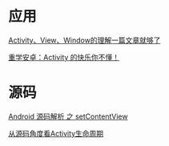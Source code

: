 # 应用

[Activity、View、Window的理解一篇文章就够了](https://juejin.im/entry/596329686fb9a06bc903b6fd)

[重学安卓：Activity 的快乐你不懂！](https://juejin.im/post/5ce651d4f265da1bb13f0a5b)

# 源码

[Android 源码解析 之 setContentView](https://blog.csdn.net/lmj623565791/article/details/41894125)

[从源码角度看Activity生命周期](http://navyblue.top/2017/11/05/%E4%BB%8E%E6%BA%90%E7%A0%81%E8%A7%92%E5%BA%A6%E7%9C%8BActivity%E7%94%9F%E5%91%BD%E5%91%A8%E6%9C%9F/)



